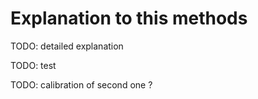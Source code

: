 # Explanation to this methods

TODO: detailed explanation

TODO: test

TODO: calibration of second one ?